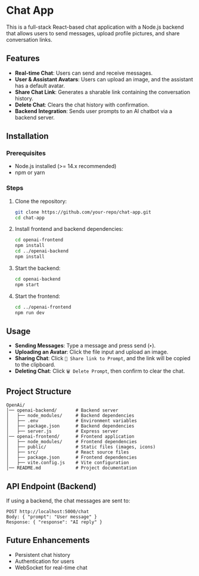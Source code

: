 # Chat App

This is a full-stack React-based chat application with a Node.js backend that allows users to send messages, upload profile pictures, and share conversation links.

## Features
- **Real-time Chat**: Users can send and receive messages.
- **User & Assistant Avatars**: Users can upload an image, and the assistant has a default avatar.
- **Share Chat Link**: Generates a sharable link containing the conversation history.
- **Delete Chat**: Clears the chat history with confirmation.
- **Backend Integration**: Sends user prompts to an AI chatbot via a backend server.

## Installation

### Prerequisites
- Node.js installed (>= 14.x recommended)
- npm or yarn

### Steps
1. Clone the repository:
   ```sh
   git clone https://github.com/your-repo/chat-app.git
   cd chat-app
   ```

2. Install frontend and backend dependencies:
   ```sh
   cd openai-frontend
   npm install
   cd ../openai-backend
   npm install
   ```

3. Start the backend:
   ```sh
   cd openai-backend
   npm start
   ```

4. Start the frontend:
   ```sh
   cd ../openai-frontend
   npm run dev
   ```

## Usage
- **Sending Messages**: Type a message and press send (`➤`).
- **Uploading an Avatar**: Click the file input and upload an image.
- **Sharing Chat**: Click `🔗 Share link to Prompt`, and the link will be copied to the clipboard.
- **Deleting Chat**: Click `🗑️ Delete Prompt`, then confirm to clear the chat.

## Project Structure
```
OpenAi/
│── openai-backend/       # Backend server
│   ├── node_modules/     # Backend dependencies
│   ├── .env              # Environment variables
│   ├── package.json      # Backend dependencies
│   ├── server.js         # Express server
│── openai-frontend/      # Frontend application
│   ├── node_modules/     # Frontend dependencies
│   ├── public/           # Static files (images, icons)
│   ├── src/              # React source files
│   ├── package.json      # Frontend dependencies
│   ├── vite.config.js    # Vite configuration
│── README.md             # Project documentation
```

## API Endpoint (Backend)
If using a backend, the chat messages are sent to:
```
POST http://localhost:5000/chat
Body: { "prompt": "User message" }
Response: { "response": "AI reply" }
```

## Future Enhancements
- Persistent chat history
- Authentication for users
- WebSocket for real-time chat

